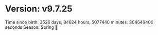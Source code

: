 # Version: v9.7.25
Time since birth: 3526 days, 84624 hours, 5077440 minutes, 304646400 seconds
Season: Spring 🌸
